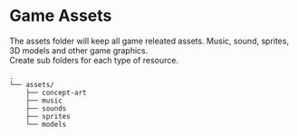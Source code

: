 # Game Assets

The assets folder will keep all game releated assets. Music, sound, sprites, 3D models and other game graphics.  
Create sub folders for each type of resource.

```folders
.
└── assets/
    ├── concept-art
    ├── music
    ├── sounds
    ├── sprites
    └── models
```
